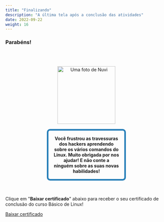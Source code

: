 ```yaml
---
title: "Finalizando"
description: "A última tela após a conclusão das atividades"
date: 2022-09-22
weight: 16
---
```


### Parabéns!

<div style="margin: 1rem;padding: 2rem 2rem;text-align: center;">
    <div style="display: inline-block;padding: 1rem 1rem;vertical-align: middle;">
        <img src="../images/nuvi.PNG?" alt="Uma foto de Nuvi" width="180" height="180" />
    </div>
    <div style="display: inline-block;padding: 1rem 1rem;vertical-align: middle;width:50%;border:5px solid #2980b9;border-radius:10px;font-weight: bold;">
        Você frustrou as travessuras dos hackers aprendendo sobre os vários comandos do Linux. Muito obrigada por nos ajudar! E não conte a ninguém sobre as suas novas habilidades!
    </div>
</div>

Clique em "**Baixar certificado**" abaixo para receber o seu certificado de conclusão do curso Básico de Linux!

<a class="my-2 mx-4 btn btn-info" href="../images/Certificate.pdf">
Baixar certificado</a>
